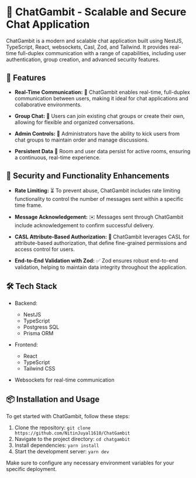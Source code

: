 # 🚀 ChatGambit - Scalable and Secure Chat Application

ChatGambit is a modern and scalable chat application built using NestJS, TypeScript, React, websockets, Casl, Zod, and Tailwind. It provides real-time full-duplex communication with a range of capabilities, including user authentication, group creation, and advanced security features.

## 🌟 Features

- **Real-Time Communication:** 📡 ChatGambit enables real-time, full-duplex communication between users, making it ideal for chat applications and collaborative environments.

- **Group Chat:** 👥 Users can join existing chat groups or create their own, allowing for flexible and organized conversations.

- **Admin Controls:** 👑 Administrators have the ability to kick users from chat groups to maintain order and manage discussions.

- **Persistent Data** 📅 Room and user data persist for active rooms, ensuring a continuous, real-time experience.

## 🔐 Security and Functionality Enhancements

- **Rate Limiting:** ⏳ To prevent abuse, ChatGambit includes rate limiting functionality to control the number of messages sent within a specific time frame.

- **Message Acknowledgement:** ✉️ Messages sent through ChatGambit include acknowledgement to confirm successful delivery.

- **CASL Attribute-Based Authorization:** 🔐 ChatGambit leverages CASL for attribute-based authorization, that define fine-grained permissions and access control for users.

- **End-to-End Validation with Zod:** ✅ Zod ensures robust end-to-end validation, helping to maintain data integrity throughout the application.

## 🛠️ Tech Stack

- Backend:

  - NestJS
  - TypeScript
  - Postgress SQL
  - Prisma ORM

- Frontend:

  - React
  - TypeScript
  - Tailwind CSS

- Websockets for real-time communication

## 📦 Installation and Usage

To get started with ChatGambit, follow these steps:

1. Clone the repository: `git clone https://github.com/NitinJuyal1610/ChatGambit`
2. Navigate to the project directory: `cd chatgambit`
3. Install dependencies: `yarn install`
4. Start the development server: `yarn dev`

Make sure to configure any necessary environment variables for your specific deployment.
